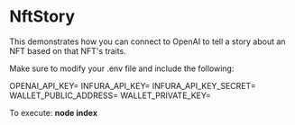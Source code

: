 # NftStory
This demonstrates how you can connect to OpenAI to tell a story about an NFT based on that NFT's traits.

Make sure to modify your .env file and include the following:

OPENAI_API_KEY=<your key here>
INFURA_API_KEY=<your key here>
INFURA_API_KEY_SECRET=<your secret here>
WALLET_PUBLIC_ADDRESS=<your address here>
WALLET_PRIVATE_KEY=<your key here>
  
To execute:
**node index**
